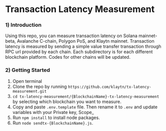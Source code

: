 # Transaction Latency Measurement

### 1) Introduction 
Using this repo, you can measure transaction latency on Solana mainnet-beta, Avalanche C-chain, Polygon PoS, and Klaytn mainnet. Transaction latency is measured by sending a simple value transfer transaction through RPC url provided by each chain. Each subdirectory is for each different blockchain platform. Codes for other chains will be updated.

### 2) Getting Started 
1. Open terminal 
2. Clone the repo by running `https://github.com/klaytn/tx-latency-measurement.git`
3. `cd tx-latency-measurement/{BlockchainName}-tx-latency-measurement` by selecting which blockchain you want to measure.  
4. Copy and paste `.env.template` file. Then rename it to `.env` and update variables with your Private key, Scope_
5. Run `npm install` to install node packages.
6. Run `node sendtx-{BlockchainName}.js`. 
